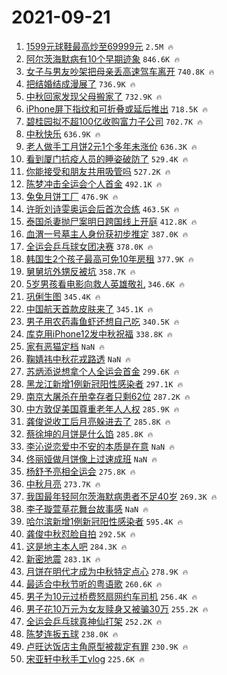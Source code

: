 # 2021-09-21

1. [1599元球鞋最高炒至69999元](https://s.weibo.com/weibo?q=%231599%E5%85%83%E7%90%83%E9%9E%8B%E6%9C%80%E9%AB%98%E7%82%92%E8%87%B369999%E5%85%83%23&Refer=top) `2.5M 🔥`
1. [阿尔茨海默病有10个早期迹象](https://s.weibo.com/weibo?q=%23%E9%98%BF%E5%B0%94%E8%8C%A8%E6%B5%B7%E9%BB%98%E7%97%85%E6%9C%8910%E4%B8%AA%E6%97%A9%E6%9C%9F%E8%BF%B9%E8%B1%A1%23&Refer=top) `846.6K 🔥`
1. [女子与男友吵架把母亲丢高速驾车离开](https://s.weibo.com/weibo?q=%23%E5%A5%B3%E5%AD%90%E4%B8%8E%E7%94%B7%E5%8F%8B%E5%90%B5%E6%9E%B6%E6%8A%8A%E6%AF%8D%E4%BA%B2%E4%B8%A2%E9%AB%98%E9%80%9F%E9%A9%BE%E8%BD%A6%E7%A6%BB%E5%BC%80%23&Refer=top) `740.8K 🔥`
1. [把结婚结成漫展了](https://s.weibo.com/weibo?q=%23%E6%8A%8A%E7%BB%93%E5%A9%9A%E7%BB%93%E6%88%90%E6%BC%AB%E5%B1%95%E4%BA%86%23&Refer=top) `736.9K 🔥`
1. [中秋回家发现父母搬家了](https://s.weibo.com/weibo?q=%23%E4%B8%AD%E7%A7%8B%E5%9B%9E%E5%AE%B6%E5%8F%91%E7%8E%B0%E7%88%B6%E6%AF%8D%E6%90%AC%E5%AE%B6%E4%BA%86%23&Refer=top) `732.9K 🔥`
1. [iPhone屏下指纹和可折叠或延后推出](https://s.weibo.com/weibo?q=%23iPhone%E5%B1%8F%E4%B8%8B%E6%8C%87%E7%BA%B9%E5%92%8C%E5%8F%AF%E6%8A%98%E5%8F%A0%E6%88%96%E5%BB%B6%E5%90%8E%E6%8E%A8%E5%87%BA%23&Refer=top) `718.5K 🔥`
1. [碧桂园拟不超100亿收购富力子公司](https://s.weibo.com/weibo?q=%23%E7%A2%A7%E6%A1%82%E5%9B%AD%E6%8B%9F%E4%B8%8D%E8%B6%85100%E4%BA%BF%E6%94%B6%E8%B4%AD%E5%AF%8C%E5%8A%9B%E5%AD%90%E5%85%AC%E5%8F%B8%23&Refer=top) `702.7K 🔥`
1. [中秋快乐](https://s.weibo.com/weibo?q=%23%E4%B8%AD%E7%A7%8B%E5%BF%AB%E4%B9%90%23&Refer=top) `636.9K 🔥`
1. [老人做手工月饼2元1个多年未涨价](https://s.weibo.com/weibo?q=%23%E8%80%81%E4%BA%BA%E5%81%9A%E6%89%8B%E5%B7%A5%E6%9C%88%E9%A5%BC2%E5%85%831%E4%B8%AA%E5%A4%9A%E5%B9%B4%E6%9C%AA%E6%B6%A8%E4%BB%B7%23&Refer=top) `636.3K 🔥`
1. [看到厦门抗疫人员的睡姿破防了](https://s.weibo.com/weibo?q=%23%E7%9C%8B%E5%88%B0%E5%8E%A6%E9%97%A8%E6%8A%97%E7%96%AB%E4%BA%BA%E5%91%98%E7%9A%84%E7%9D%A1%E5%A7%BF%E7%A0%B4%E9%98%B2%E4%BA%86%23&Refer=top) `529.4K 🔥`
1. [你能接受和朋友共用吸管吗](https://s.weibo.com/weibo?q=%23%E4%BD%A0%E8%83%BD%E6%8E%A5%E5%8F%97%E5%92%8C%E6%9C%8B%E5%8F%8B%E5%85%B1%E7%94%A8%E5%90%B8%E7%AE%A1%E5%90%97%23&Refer=top) `527.2K 🔥`
1. [陈梦冲击全运会个人首金](https://s.weibo.com/weibo?q=%23%E9%99%88%E6%A2%A6%E5%86%B2%E5%87%BB%E5%85%A8%E8%BF%90%E4%BC%9A%E4%B8%AA%E4%BA%BA%E9%A6%96%E9%87%91%23&Refer=top) `492.1K 🔥`
1. [兔兔月饼工厂](https://s.weibo.com/weibo?q=%23%E5%85%94%E5%85%94%E6%9C%88%E9%A5%BC%E5%B7%A5%E5%8E%82%23&Refer=top) `476.9K 🔥`
1. [许昕刘诗雯奥运会后首次合练](https://s.weibo.com/weibo?q=%23%E8%AE%B8%E6%98%95%E5%88%98%E8%AF%97%E9%9B%AF%E5%A5%A5%E8%BF%90%E4%BC%9A%E5%90%8E%E9%A6%96%E6%AC%A1%E5%90%88%E7%BB%83%23&Refer=top) `463.5K 🔥`
1. [泰国杀妻抛尸案明日跨国线上开庭](https://s.weibo.com/weibo?q=%23%E6%B3%B0%E5%9B%BD%E6%9D%80%E5%A6%BB%E6%8A%9B%E5%B0%B8%E6%A1%88%E6%98%8E%E6%97%A5%E8%B7%A8%E5%9B%BD%E7%BA%BF%E4%B8%8A%E5%BC%80%E5%BA%AD%23&Refer=top) `412.8K 🔥`
1. [血渭一号墓主人身份获初步推定](https://s.weibo.com/weibo?q=%23%E8%A1%80%E6%B8%AD%E4%B8%80%E5%8F%B7%E5%A2%93%E4%B8%BB%E4%BA%BA%E8%BA%AB%E4%BB%BD%E8%8E%B7%E5%88%9D%E6%AD%A5%E6%8E%A8%E5%AE%9A%23&Refer=top) `387.0K 🔥`
1. [全运会乒乓球女团决赛](https://s.weibo.com/weibo?q=%23%E5%85%A8%E8%BF%90%E4%BC%9A%E4%B9%92%E4%B9%93%E7%90%83%E5%A5%B3%E5%9B%A2%E5%86%B3%E8%B5%9B%23&Refer=top) `378.0K 🔥`
1. [韩国生2个孩子最高可免10年房租](https://s.weibo.com/weibo?q=%23%E9%9F%A9%E5%9B%BD%E7%94%9F2%E4%B8%AA%E5%AD%A9%E5%AD%90%E6%9C%80%E9%AB%98%E5%8F%AF%E5%85%8D10%E5%B9%B4%E6%88%BF%E7%A7%9F%23&Refer=top) `377.9K 🔥`
1. [舅舅坑外甥反被坑](https://s.weibo.com/weibo?q=%23%E8%88%85%E8%88%85%E5%9D%91%E5%A4%96%E7%94%A5%E5%8F%8D%E8%A2%AB%E5%9D%91%23&Refer=top) `358.7K 🔥`
1. [5岁男孩看电影向救人英雄敬礼](https://s.weibo.com/weibo?q=%235%E5%B2%81%E7%94%B7%E5%AD%A9%E7%9C%8B%E7%94%B5%E5%BD%B1%E5%90%91%E6%95%91%E4%BA%BA%E8%8B%B1%E9%9B%84%E6%95%AC%E7%A4%BC%23&Refer=top) `346.6K 🔥`
1. [巩俐生图](https://s.weibo.com/weibo?q=%23%E5%B7%A9%E4%BF%90%E7%94%9F%E5%9B%BE%23&Refer=top) `345.4K 🔥`
1. [中国航天首款皮肤来了](https://s.weibo.com/weibo?q=%23%E4%B8%AD%E5%9B%BD%E8%88%AA%E5%A4%A9%E9%A6%96%E6%AC%BE%E7%9A%AE%E8%82%A4%E6%9D%A5%E4%BA%86%23&Refer=top) `345.1K 🔥`
1. [男子用农药毒鱼虾还想自己吃](https://s.weibo.com/weibo?q=%23%E7%94%B7%E5%AD%90%E7%94%A8%E5%86%9C%E8%8D%AF%E6%AF%92%E9%B1%BC%E8%99%BE%E8%BF%98%E6%83%B3%E8%87%AA%E5%B7%B1%E5%90%83%23&Refer=top) `340.5K 🔥`
1. [库克用iPhone12发中秋祝福](https://s.weibo.com/weibo?q=%23%E5%BA%93%E5%85%8B%E7%94%A8iPhone12%E5%8F%91%E4%B8%AD%E7%A7%8B%E7%A5%9D%E7%A6%8F%23&Refer=top) `338.8K 🔥`
1. [家有恶猫定档](https://s.weibo.com/weibo?q=%23%E5%AE%B6%E6%9C%89%E6%81%B6%E7%8C%AB%E5%AE%9A%E6%A1%A3%23&Refer=top) `NaN 🔥`
1. [鞠婧祎中秋花戎路透](https://s.weibo.com/weibo?q=%23%E9%9E%A0%E5%A9%A7%E7%A5%8E%E4%B8%AD%E7%A7%8B%E8%8A%B1%E6%88%8E%E8%B7%AF%E9%80%8F%23&Refer=top) `NaN 🔥`
1. [苏炳添说想拿个人全运会首金](https://s.weibo.com/weibo?q=%23%E8%8B%8F%E7%82%B3%E6%B7%BB%E8%AF%B4%E6%83%B3%E6%8B%BF%E4%B8%AA%E4%BA%BA%E5%85%A8%E8%BF%90%E4%BC%9A%E9%A6%96%E9%87%91%23&Refer=top) `299.6K 🔥`
1. [黑龙江新增1例新冠阳性感染者](https://s.weibo.com/weibo?q=%23%E9%BB%91%E9%BE%99%E6%B1%9F%E6%96%B0%E5%A2%9E1%E4%BE%8B%E6%96%B0%E5%86%A0%E9%98%B3%E6%80%A7%E6%84%9F%E6%9F%93%E8%80%85%23&Refer=top) `297.1K 🔥`
1. [南京大屠杀在册幸存者只剩62位](https://s.weibo.com/weibo?q=%23%E5%8D%97%E4%BA%AC%E5%A4%A7%E5%B1%A0%E6%9D%80%E5%9C%A8%E5%86%8C%E5%B9%B8%E5%AD%98%E8%80%85%E5%8F%AA%E5%89%A962%E4%BD%8D%23&Refer=top) `287.2K 🔥`
1. [中方敦促美国尊重老年人人权](https://s.weibo.com/weibo?q=%23%E4%B8%AD%E6%96%B9%E6%95%A6%E4%BF%83%E7%BE%8E%E5%9B%BD%E5%B0%8A%E9%87%8D%E8%80%81%E5%B9%B4%E4%BA%BA%E4%BA%BA%E6%9D%83%23&Refer=top) `285.9K 🔥`
1. [龚俊说收工后月亮躲进去了](https://s.weibo.com/weibo?q=%23%E9%BE%9A%E4%BF%8A%E8%AF%B4%E6%94%B6%E5%B7%A5%E5%90%8E%E6%9C%88%E4%BA%AE%E8%BA%B2%E8%BF%9B%E5%8E%BB%E4%BA%86%23&Refer=top) `285.8K 🔥`
1. [蔡徐坤的月饼是什么馅](https://s.weibo.com/weibo?q=%E8%94%A1%E5%BE%90%E5%9D%A4%E7%9A%84%E6%9C%88%E9%A5%BC%E6%98%AF%E4%BB%80%E4%B9%88%E9%A6%85&Refer=top) `285.8K 🔥`
1. [李沁说恋爱中不安的本质是在意](https://s.weibo.com/weibo?q=%23%E6%9D%8E%E6%B2%81%E8%AF%B4%E6%81%8B%E7%88%B1%E4%B8%AD%E4%B8%8D%E5%AE%89%E7%9A%84%E6%9C%AC%E8%B4%A8%E6%98%AF%E5%9C%A8%E6%84%8F%23&Refer=top) `NaN 🔥`
1. [佟丽娅做月饼像上过速成班](https://s.weibo.com/weibo?q=%E4%BD%9F%E4%B8%BD%E5%A8%85%E5%81%9A%E6%9C%88%E9%A5%BC%E5%83%8F%E4%B8%8A%E8%BF%87%E9%80%9F%E6%88%90%E7%8F%AD&Refer=top) `NaN 🔥`
1. [杨舒予亮相全运会](https://s.weibo.com/weibo?q=%23%E6%9D%A8%E8%88%92%E4%BA%88%E4%BA%AE%E7%9B%B8%E5%85%A8%E8%BF%90%E4%BC%9A%23&Refer=top) `275.8K 🔥`
1. [中秋月亮](https://s.weibo.com/weibo?q=%E4%B8%AD%E7%A7%8B%E6%9C%88%E4%BA%AE&Refer=top) `273.7K 🔥`
1. [我国最年轻阿尔茨海默病患者不足40岁](https://s.weibo.com/weibo?q=%23%E6%88%91%E5%9B%BD%E6%9C%80%E5%B9%B4%E8%BD%BB%E9%98%BF%E5%B0%94%E8%8C%A8%E6%B5%B7%E9%BB%98%E7%97%85%E6%82%A3%E8%80%85%E4%B8%8D%E8%B6%B340%E5%B2%81%23&Refer=top) `269.3K 🔥`
1. [李子璇萱草花舞台故事感](https://s.weibo.com/weibo?q=%23%E6%9D%8E%E5%AD%90%E7%92%87%E8%90%B1%E8%8D%89%E8%8A%B1%E8%88%9E%E5%8F%B0%E6%95%85%E4%BA%8B%E6%84%9F%23&Refer=top) `NaN 🔥`
1. [哈尔滨新增1例新冠阳性感染者](https://s.weibo.com/weibo?q=%23%E5%93%88%E5%B0%94%E6%BB%A8%E6%96%B0%E5%A2%9E1%E4%BE%8B%E6%96%B0%E5%86%A0%E9%98%B3%E6%80%A7%E6%84%9F%E6%9F%93%E8%80%85%23&Refer=top) `595.4K 🔥`
1. [龚俊中秋怼脸自拍](https://s.weibo.com/weibo?q=%23%E9%BE%9A%E4%BF%8A%E4%B8%AD%E7%A7%8B%E6%80%BC%E8%84%B8%E8%87%AA%E6%8B%8D%23&Refer=top) `292.5K 🔥`
1. [这是地主本人吧](https://s.weibo.com/weibo?q=%23%E8%BF%99%E6%98%AF%E5%9C%B0%E4%B8%BB%E6%9C%AC%E4%BA%BA%E5%90%A7%23&Refer=top) `284.3K 🔥`
1. [新密地震](https://s.weibo.com/weibo?q=%23%E6%96%B0%E5%AF%86%E5%9C%B0%E9%9C%87%23&Refer=top) `283.1K 🔥`
1. [月饼在明代才成为中秋特定点心](https://s.weibo.com/weibo?q=%23%E6%9C%88%E9%A5%BC%E5%9C%A8%E6%98%8E%E4%BB%A3%E6%89%8D%E6%88%90%E4%B8%BA%E4%B8%AD%E7%A7%8B%E7%89%B9%E5%AE%9A%E7%82%B9%E5%BF%83%23&Refer=top) `278.9K 🔥`
1. [最适合中秋节听的粤语歌](https://s.weibo.com/weibo?q=%E6%9C%80%E9%80%82%E5%90%88%E4%B8%AD%E7%A7%8B%E8%8A%82%E5%90%AC%E7%9A%84%E7%B2%A4%E8%AF%AD%E6%AD%8C&Refer=top) `260.6K 🔥`
1. [男子为10元过桥费怒扇网约车司机](https://s.weibo.com/weibo?q=%23%E7%94%B7%E5%AD%90%E4%B8%BA10%E5%85%83%E8%BF%87%E6%A1%A5%E8%B4%B9%E6%80%92%E6%89%87%E7%BD%91%E7%BA%A6%E8%BD%A6%E5%8F%B8%E6%9C%BA%23&Refer=top) `256.4K 🔥`
1. [男子花10万元为女友赎身又被骗30万](https://s.weibo.com/weibo?q=%23%E7%94%B7%E5%AD%90%E8%8A%B110%E4%B8%87%E5%85%83%E4%B8%BA%E5%A5%B3%E5%8F%8B%E8%B5%8E%E8%BA%AB%E5%8F%88%E8%A2%AB%E9%AA%9730%E4%B8%87%23&Refer=top) `255.2K 🔥`
1. [全运会乒乓球真神仙打架](https://s.weibo.com/weibo?q=%23%E5%85%A8%E8%BF%90%E4%BC%9A%E4%B9%92%E4%B9%93%E7%90%83%E7%9C%9F%E7%A5%9E%E4%BB%99%E6%89%93%E6%9E%B6%23&Refer=top) `252.2K 🔥`
1. [陈梦连扳五球](https://s.weibo.com/weibo?q=%23%E9%99%88%E6%A2%A6%E8%BF%9E%E6%89%B3%E4%BA%94%E7%90%83%23&Refer=top) `238.0K 🔥`
1. [卢旺达饭店主角原型被裁定有罪](https://s.weibo.com/weibo?q=%23%E5%8D%A2%E6%97%BA%E8%BE%BE%E9%A5%AD%E5%BA%97%E4%B8%BB%E8%A7%92%E5%8E%9F%E5%9E%8B%E8%A2%AB%E8%A3%81%E5%AE%9A%E6%9C%89%E7%BD%AA%23&Refer=top) `230.9K 🔥`
1. [宋亚轩中秋手工vlog](https://s.weibo.com/weibo?q=%23%E5%AE%8B%E4%BA%9A%E8%BD%A9%E4%B8%AD%E7%A7%8B%E6%89%8B%E5%B7%A5vlog%23&Refer=top) `225.6K 🔥`
